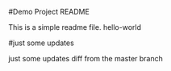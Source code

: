 #Demo Project README

This is a simple readme file.
hello-world

#just some updates

just some updates diff from the master branch
